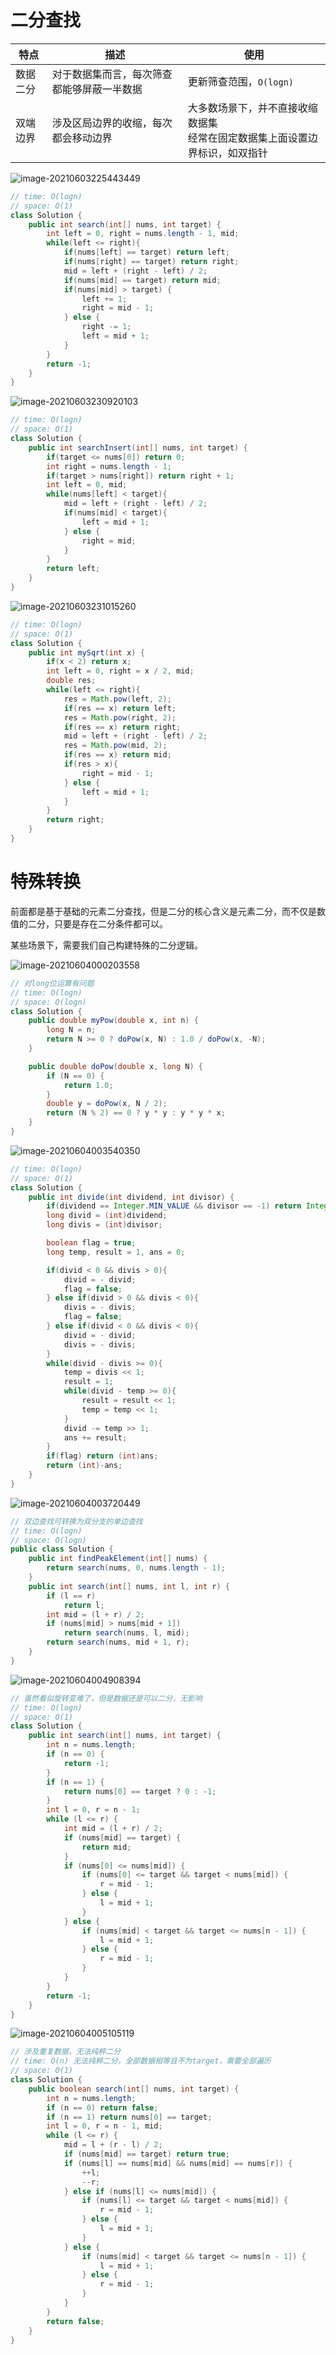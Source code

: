 # 二分查找

| 特点     | 描述                                       | 使用                                                         |
| -------- | ------------------------------------------ | ------------------------------------------------------------ |
| 数据二分 | 对于数据集而言，每次筛查都能够屏蔽一半数据 | 更新筛查范围，``O(logn)``                                    |
| 双端边界 | 涉及区局边界的收缩，每次都会移动边界       | 大多数场景下，并不直接收缩数据集<br />经常在固定数据集上面设置边界标识，如双指针 |

![image-20210603225443449](../.imgs/image-20210603225443449.png)

```java
// time: O(logn)
// space: O(1)
class Solution {
    public int search(int[] nums, int target) {
        int left = 0, right = nums.length - 1, mid;
        while(left <= right){
            if(nums[left] == target) return left;
            if(nums[right] == target) return right;
            mid = left + (right - left) / 2;
            if(nums[mid] == target) return mid;
            if(nums[mid] > target) {
                left += 1;
                right = mid - 1;
            } else {
                right -= 1;
                left = mid + 1;
            }
        }
        return -1;
    }
}
```

![image-20210603230920103](../.imgs/image-20210603230920103.png)

```java
// time: O(logn)
// space: O(1)
class Solution {
    public int searchInsert(int[] nums, int target) {
        if(target <= nums[0]) return 0;
        int right = nums.length - 1;
        if(target > nums[right]) return right + 1;
        int left = 0, mid;
        while(nums[left] < target){
            mid = left + (right - left) / 2;
            if(nums[mid] < target){
                left = mid + 1;
            } else {
                right = mid;
            }
        }
        return left;
    }
}
```

![image-20210603231015260](../.imgs/image-20210603231015260.png)

```java
// time: O(logn)
// space: O(1)
class Solution {
    public int mySqrt(int x) {
        if(x < 2) return x;
        int left = 0, right = x / 2, mid;
        double res;
        while(left <= right){
            res = Math.pow(left, 2);
            if(res == x) return left;
            res = Math.pow(right, 2);
            if(res == x) return right;
            mid = left + (right - left) / 2;
            res = Math.pow(mid, 2);
            if(res == x) return mid;
            if(res > x){
                right = mid - 1;
            } else {
                left = mid + 1;
            }
        }
        return right;
    }
}
```

# 特殊转换

前面都是基于基础的元素二分查找，但是二分的核心含义是元素二分，而不仅是数值的二分，只要是存在二分条件都可以。

某些场景下，需要我们自己构建特殊的二分逻辑。

![image-20210604000203558](../.imgs/image-20210604000203558.png)

```java
// 对long位运算有问题
// time: O(logn)
// space: O(logn)
class Solution {
    public double myPow(double x, int n) {
        long N = n;
        return N >= 0 ? doPow(x, N) : 1.0 / doPow(x, -N);
    }

    public double doPow(double x, long N) {
        if (N == 0) {
            return 1.0;
        }
        double y = doPow(x, N / 2);
        return (N % 2) == 0 ? y * y : y * y * x;
    }
}

```

![image-20210604003540350](../.imgs/image-20210604003540350.png)

```java
// time: O(logn)
// space: O(1)
class Solution {
    public int divide(int dividend, int divisor) {
        if(dividend == Integer.MIN_VALUE && divisor == -1) return Integer.MAX_VALUE;
        long divid = (int)dividend;
        long divis = (int)divisor;

        boolean flag = true;
        long temp, result = 1, ans = 0;

        if(divid < 0 && divis > 0){
            divid = - divid; 
            flag = false;
        } else if(divid > 0 && divis < 0){
            divis = - divis;
            flag = false;
        } else if(divid < 0 && divis < 0){
            divid = - divid;
            divis = - divis;
        }
        while(divid - divis >= 0){
            temp = divis << 1;
            result = 1;
            while(divid - temp >= 0){
                result = result << 1;
                temp = temp << 1;
            }
            divid -= temp >> 1;
            ans += result;
        }
        if(flag) return (int)ans;
        return (int)-ans;
    }
}

```

![image-20210604003720449](../.imgs/image-20210604003720449.png)

```java
// 双边查找可转换为双分支的单边查找
// time: O(logn)
// space: O(logn)
public class Solution {
    public int findPeakElement(int[] nums) {
        return search(nums, 0, nums.length - 1);
    }
    public int search(int[] nums, int l, int r) {
        if (l == r)
            return l;
        int mid = (l + r) / 2;
        if (nums[mid] > nums[mid + 1])
            return search(nums, l, mid);
        return search(nums, mid + 1, r);
    }
}
```

![image-20210604004908394](../.imgs/image-20210604004908394.png)

```java
// 虽然看似旋转变难了，但是数据还是可以二分，无影响
// time: O(logn)
// space: O(1)
class Solution {
    public int search(int[] nums, int target) {
        int n = nums.length;
        if (n == 0) {
            return -1;
        }
        if (n == 1) {
            return nums[0] == target ? 0 : -1;
        }
        int l = 0, r = n - 1;
        while (l <= r) {
            int mid = (l + r) / 2;
            if (nums[mid] == target) {
                return mid;
            }
            if (nums[0] <= nums[mid]) {
                if (nums[0] <= target && target < nums[mid]) {
                    r = mid - 1;
                } else {
                    l = mid + 1;
                }
            } else {
                if (nums[mid] < target && target <= nums[n - 1]) {
                    l = mid + 1;
                } else {
                    r = mid - 1;
                }
            }
        }
        return -1;
    }
}
```

![image-20210604005105119](../.imgs/image-20210604005105119.png)

```java
// 涉及重复数据，无法纯粹二分
// time: O(n) 无法纯粹二分，全部数据相等且不为target，需要全部遍历
// space: O(1)
class Solution {
    public boolean search(int[] nums, int target) {
        int n = nums.length;
        if (n == 0) return false;
        if (n == 1) return nums[0] == target;
        int l = 0, r = n - 1, mid;
        while (l <= r) {
            mid = l + (r - l) / 2;
            if (nums[mid] == target) return true;
            if (nums[l] == nums[mid] && nums[mid] == nums[r]) {
                ++l;
                --r;
            } else if (nums[l] <= nums[mid]) {
                if (nums[l] <= target && target < nums[mid]) {
                    r = mid - 1;
                } else {
                    l = mid + 1;
                }
            } else {
                if (nums[mid] < target && target <= nums[n - 1]) {
                    l = mid + 1;
                } else {
                    r = mid - 1;
                }
            }
        }
        return false;
    }
}
```

